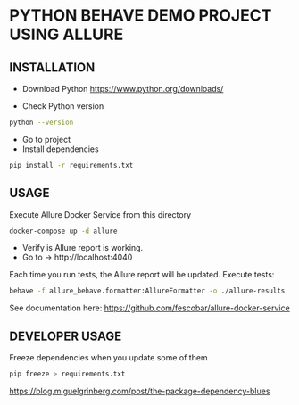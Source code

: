 # PYTHON BEHAVE DEMO PROJECT USING ALLURE

## INSTALLATION
- Download Python
https://www.python.org/downloads/

- Check Python version
```sh
python --version
```
- Go to project
- Install dependencies

```sh
pip install -r requirements.txt
 ```

## USAGE
Execute Allure Docker Service from this directory
```sh
docker-compose up -d allure
```
- Verify is Allure report is working. 
- Go to -> http://localhost:4040

Each time you run tests, the Allure report will be updated.
Execute tests:
```sh
behave -f allure_behave.formatter:AllureFormatter -o ./allure-results
```

See documentation here: https://github.com/fescobar/allure-docker-service


## DEVELOPER USAGE
Freeze dependencies when you update some of them
```sh
pip freeze > requirements.txt
```
https://blog.miguelgrinberg.com/post/the-package-dependency-blues
